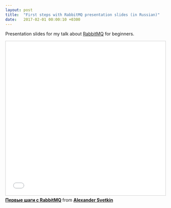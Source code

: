 ```yaml
---
layout: post
title:  "First steps with RabbitMQ presentation slides (in Russian)"
date:   2017-02-01 00:00:10 +0300
---
```


Presentation slides for my talk about [RabbitMQ](https://www.rabbitmq.com/) for beginners.

<iframe src="//www.slideshare.net/slideshow/embed_code/key/3XLqVLErTy6tPf" width="595" height="485" frameborder="0" marginwidth="0" marginheight="0" scrolling="no" style="border:1px solid #CCC; border-width:1px; margin-bottom:5px; max-width: 100%;" allowfullscreen> </iframe> <div style="margin-bottom:5px"> <strong> <a href="//www.slideshare.net/alexsvetkin/rabbitmq-79836439" title="Первые шаги с RabbitMQ" target="_blank">Первые шаги с RabbitMQ</a> </strong> from <strong><a href="https://www.slideshare.net/alexsvetkin" target="_blank">Alexander Svetkin</a></strong> </div>